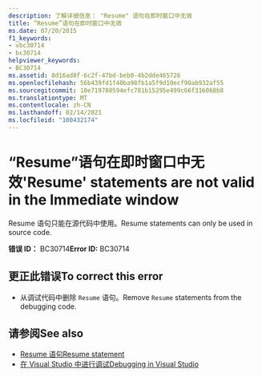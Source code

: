 ```yaml
---
description: 了解详细信息： "Resume" 语句在即时窗口中无效
title: “Resume”语句在即时窗口中无效
ms.date: 07/20/2015
f1_keywords:
- vbc30714
- bc30714
helpviewer_keywords:
- BC30714
ms.assetid: 8d16ad8f-6c2f-47bd-beb0-4b2dde465726
ms.openlocfilehash: 56b439fd1f40ba98fb1a5f9d10ecf90ab932af55
ms.sourcegitcommit: 10e719780594efc781b15295e499c66f316068b8
ms.translationtype: MT
ms.contentlocale: zh-CN
ms.lasthandoff: 02/14/2021
ms.locfileid: "100432174"
---
```

# <a name="resume-statements-are-not-valid-in-the-immediate-window"></a><span data-ttu-id="3110b-103">“Resume”语句在即时窗口中无效</span><span class="sxs-lookup"><span data-stu-id="3110b-103">'Resume' statements are not valid in the Immediate window</span></span>

<span data-ttu-id="3110b-104">Resume 语句只能在源代码中使用。</span><span class="sxs-lookup"><span data-stu-id="3110b-104">Resume statements can only be used in source code.</span></span>  
  
 <span data-ttu-id="3110b-105">**错误 ID：** BC30714</span><span class="sxs-lookup"><span data-stu-id="3110b-105">**Error ID:** BC30714</span></span>  
  
## <a name="to-correct-this-error"></a><span data-ttu-id="3110b-106">更正此错误</span><span class="sxs-lookup"><span data-stu-id="3110b-106">To correct this error</span></span>  
  
- <span data-ttu-id="3110b-107">从调试代码中删除 `Resume` 语句。</span><span class="sxs-lookup"><span data-stu-id="3110b-107">Remove `Resume` statements from the debugging code.</span></span>  
  
## <a name="see-also"></a><span data-ttu-id="3110b-108">请参阅</span><span class="sxs-lookup"><span data-stu-id="3110b-108">See also</span></span>

- [<span data-ttu-id="3110b-109">Resume 语句</span><span class="sxs-lookup"><span data-stu-id="3110b-109">Resume statement</span></span>](../language-reference/statements/resume-statement.md)
- [<span data-ttu-id="3110b-110">在 Visual Studio 中进行调试</span><span class="sxs-lookup"><span data-stu-id="3110b-110">Debugging in Visual Studio</span></span>](/visualstudio/debugger/debugger-feature-tour)
